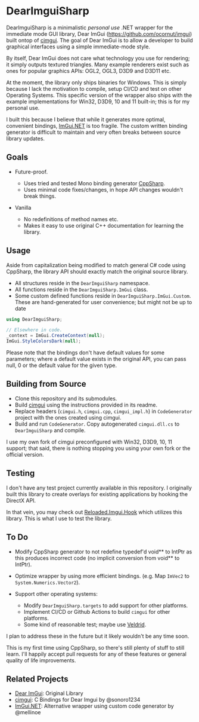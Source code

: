 # DearImguiSharp

DearImguiSharp is a minimalistic *personal use* .NET wrapper for the immediate mode GUI library, Dear ImGui (https://github.com/ocornut/imgui) built ontop of [cimgui](https://github.com/Extrawurst/cimgui). The goal of Dear ImGui is to allow a developer to build graphical interfaces using a simple immediate-mode style. 

By itself, Dear ImGui does not care what technology you use for rendering; it simply outputs textured triangles. Many example renderers exist such as ones for popular graphics APIs: OGL2, OGL3, D3D9 and D3D11 etc.

At the moment, the library only ships binaries for Windows. This is simply because I lack the motivation to compile, setup CI/CD and test on other Operating Systems. This specific version of the wrapper also ships with the example implementations for Win32, D3D9, 10 and 11 built-in; this is for my personal use.

I built this because I believe that while it generates more optimal, convenient bindings, [ImGui.NET](https://github.com/mellinoe/ImGui.NET) is too fragile. The custom written binding generator is difficult to maintain and very often breaks between source library updates.

## Goals
- Future-proof.
	- Uses tried and tested Mono binding generator [CppSharp](https://github.com/mono/CppSharp).
	- Uses minimal code fixes/changes, in hope API changes wouldn't break things.

- Vanilla
	- No redefinitions of method names etc. 
	- Makes it easy to use original C++ documentation for learning the library.

## Usage

Aside from capitalization being modified to match general C# code using CppSharp, the library API should exactly match the original source library.

- All structures reside in the `DearImguiSharp` namespace.
- All functions reside in the `DearImguiSharp.ImGui` class.
- Some custom defined functions reside in `DearImguiSharp.ImGui.Custom`. These are hand-generated for user convenience; but might not be up to date 

```csharp
using DearImguiSharp;

// Elsewhere in code.
_context = ImGui.CreateContext(null);
ImGui.StyleColorsDark(null);
```

Please note that the bindings don't have default values for some parameters; where a default value exists in the original API, you can pass null, 0 or the default value for the given type.

## Building from Source
- Clone this repository and its submodules.
- Build [cimgui](https://github.com/cimgui/cimgui) using the instructions provided in its readme.
- Replace headers (`cimgui.h`, `cimgui.cpp`, `cimgui_impl.h`) in `CodeGenerator` project with the ones created using cimgui.
- Build and run `CodeGenerator`. Copy autogenerated `cimgui.dll.cs` to `DearImguiSharp` and compile.


I use my own fork of cimgui preconfigured with Win32, D3D9, 10, 11 support; that said, there is nothing stopping you using your own fork or the official version.

## Testing

I don't have any test project currently available in this repository. I originally built this library to create overlays for existing applications by hooking the DirectX API.

In that vein, you may check out [Reloaded.Imgui.Hook](https://github.com/Sewer56/Reloaded.Imgui.Hook) which utilizes this library. This is what I use to test the library.

## To Do

- Modify CppSharp generator to not redefine typedef'd void\*\* to IntPtr as this produces incorrect code (no implicit conversion from void\*\* to IntPtr).
- Optimize wrapper by using more efficient bindings. (e.g. Map `ImVec2` to `System.Numerics.Vector2`).

- Support other operating systems:
  - Modify `DearImguiSharp.targets` to add support for other platforms.
  - Implement CI/CD or Github Actions to build `cimgui` for other platforms. 
  - Some kind of reasonable test; maybe use [Veldrid](https://github.com/mellinoe/veldrid).

I plan to address these in the future but it likely wouldn't be any time soon.

This is my first time using CppSharp, so there's still plenty of stuff to still learn.
I'll happily accept pull requests for any of these features or general quality of life improvements.

## Related Projects

- [Dear ImGui](https://github.com/ocornut/imgui): Original Library 
- [cimgui](https://github.com/cimgui/cimgui): C Bindings for Dear Imgui by @sonoro1234
- [ImGui.NET](https://github.com/mellinoe/ImGui.NET): Alternative wrapper using custom code generator by @mellinoe


